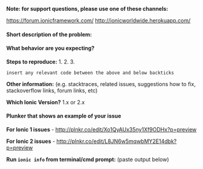 **Note: for support questions, please use one of these channels:** 

https://forum.ionicframework.com/
http://ionicworldwide.herokuapp.com/


#### Short description of the problem:


#### What behavior are you expecting?


**Steps to reproduce:**
1. 
2. 
3. 

```
insert any relevant code between the above and below backticks
```

**Other information:** (e.g. stacktraces, related issues, suggestions how to fix, stackoverflow links, forum links, etc)
 

**Which Ionic Version?** 1.x or 2.x


#### Plunker that shows an example of your issue

**For Ionic 1 issues** - http://plnkr.co/edit/Xo1QyAUx35ny1Xf9ODHx?p=preview

**For Ionic 2 issues** - http://plnkr.co/edit/L8JN6w5mqwbMY2E14dbk?p=preview


**Run `ionic info` from terminal/cmd prompt:** (paste output below)


